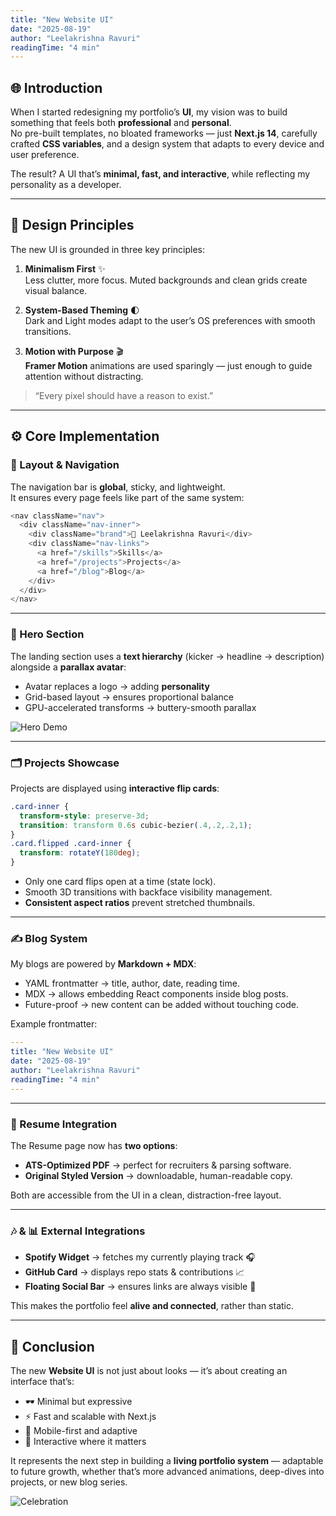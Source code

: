 ```yaml
---
title: "New Website UI"
date: "2025-08-19"
author: "Leelakrishna Ravuri"
readingTime: "4 min"
---
```


## 🌐 Introduction
When I started redesigning my portfolio’s **UI**, my vision was to build something that feels both **professional** and **personal**.  
No pre-built templates, no bloated frameworks — just **Next.js 14**, carefully crafted **CSS variables**, and a design system that adapts to every device and user preference.  

The result? A UI that’s **minimal, fast, and interactive**, while reflecting my personality as a developer.  

---

## 🎨 Design Principles
The new UI is grounded in three key principles:  

1. **Minimalism First** ✨  
   Less clutter, more focus. Muted backgrounds and clean grids create visual balance.  

2. **System-Based Theming** 🌓  
   Dark and Light modes adapt to the user’s OS preferences with smooth transitions.  

3. **Motion with Purpose** 🎬  
   **Framer Motion** animations are used sparingly — just enough to guide attention without distracting.  

> “Every pixel should have a reason to exist.”  

---

## ⚙️ Core Implementation

### 🧭 Layout & Navigation
The navigation bar is **global**, sticky, and lightweight.  
It ensures every page feels like part of the same system:  

```js
<nav className="nav">
  <div className="nav-inner">
    <div className="brand">🚀 Leelakrishna Ravuri</div>
    <div className="nav-links">
      <a href="/skills">Skills</a>
      <a href="/projects">Projects</a>
      <a href="/blog">Blog</a>
    </div>
  </div>
</nav>
```

---

### 🎯 Hero Section
The landing section uses a **text hierarchy** (kicker → headline → description) alongside a **parallax avatar**:  

- Avatar replaces a logo → adding **personality**  
- Grid-based layout → ensures proportional balance  
- GPU-accelerated transforms → buttery-smooth parallax  

![Hero Demo](images/website_hero.png)

---

### 🗂️ Projects Showcase
Projects are displayed using **interactive flip cards**:  

```css
.card-inner {
  transform-style: preserve-3d;
  transition: transform 0.6s cubic-bezier(.4,.2,.2,1);
}
.card.flipped .card-inner {
  transform: rotateY(180deg);
}
```

- Only one card flips open at a time (state lock).  
- Smooth 3D transitions with backface visibility management.  
- **Consistent aspect ratios** prevent stretched thumbnails.  

---

### ✍️ Blog System
My blogs are powered by **Markdown + MDX**:  

- YAML frontmatter → title, author, date, reading time.  
- MDX → allows embedding React components inside blog posts.  
- Future-proof → new content can be added without touching code.  

Example frontmatter:  

```yaml
---
title: "New Website UI"
date: "2025-08-19"
author: "Leelakrishna Ravuri"
readingTime: "4 min"
---
```

---

### 📄 Resume Integration
The Resume page now has **two options**:  
- **ATS-Optimized PDF** → perfect for recruiters & parsing software.  
- **Original Styled Version** → downloadable, human-readable copy.  

Both are accessible from the UI in a clean, distraction-free layout.  

---

### 🎶 & 📊 External Integrations
- **Spotify Widget** → fetches my currently playing track 🎧  
- **GitHub Card** → displays repo stats & contributions 📈  
- **Floating Social Bar** → ensures links are always visible 🔗  

This makes the portfolio feel **alive and connected**, rather than static.  

---

## 🚀 Conclusion
The new **Website UI** is not just about looks — it’s about creating an interface that’s:  

- 🕶️ Minimal but expressive  
- ⚡ Fast and scalable with Next.js  
- 📱 Mobile-first and adaptive  
- 🎯 Interactive where it matters  

It represents the next step in building a **living portfolio system** — adaptable to future growth, whether that’s more advanced animations, deep-dives into projects, or new blog series.  

![Celebration](https://media.giphy.com/media/26tOZ42Mg6pbTUPHW/giphy.gif)
